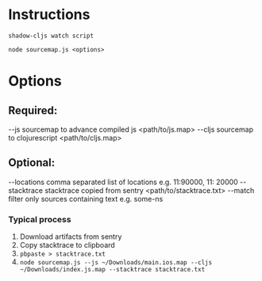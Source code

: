 # Instructions

`shadow-cljs watch script`

`node sourcemap.js <options>`

# Options

## Required:

  --js sourcemap to advance compiled js <path/to/js.map>
  --cljs sourcemap to clojurescript <path/to/cljs.map>

## Optional:
  --locations comma separated list of locations e.g. 11:90000, 11: 20000
  --stacktrace stacktrace copied from sentry <path/to/stacktrace.txt>
  --match filter only sources containing text e.g. some-ns

### Typical process

1. Download artifacts from sentry
2. Copy stacktrace to clipboard
3. `pbpaste > stacktrace.txt`
4. `node sourcemap.js --js ~/Downloads/main.ios.map --cljs ~/Downloads/index.js.map --stacktrace stacktrace.txt`
